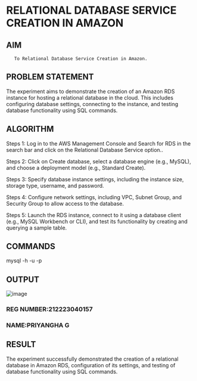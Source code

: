  # RELATIONAL DATABASE SERVICE CREATION IN AMAZON
  ## AIM
       To Relational Database Service Creation in Amazon.
## PROBLEM STATEMENT
   The experiment aims to demonstrate the creation of an Amazon RDS instance for hosting a relational database in the cloud. This includes configuring database settings, connecting to the instance, and testing database functionality using SQL commands.
## ALGORITHM
 Steps 1:
Log in to the AWS Management Console and Search for RDS in the search bar and click on the Relational Database Service option..

Steps 2:
Click on Create database, select a database engine (e.g., MySQL), and choose a deployment model (e.g., Standard Create).

Steps 3:
Specify database instance settings, including the instance size, storage type, username, and password.

Steps 4:
Configure network settings, including VPC, Subnet Group, and Security Group to allow access to the database.

Steps 5:
Launch the RDS instance, connect to it using a database client (e.g., MySQL Workbench or CLI), and test its functionality by creating and querying a sample table.
## COMMANDS
mysql -h <endpoint> -u <username> -p

## OUTPUT
![image](https://github.com/user-attachments/assets/94a82bfb-22cc-470a-a494-e2eb5d8640b3)

### REG NUMBER:212223040157
### NAME:PRIYANGHA G
 
## RESULT
The experiment successfully demonstrated the creation of a relational database in Amazon RDS, configuration of its settings, and testing of database functionality using SQL commands.
 

  


